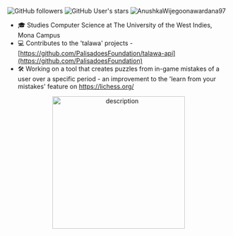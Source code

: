 

![GitHub followers](https://img.shields.io/github/followers/JamarTG?style=social) ![GitHub User's stars](https://img.shields.io/github/stars/JamarTG?style=social) <img src="https://komarev.com/ghpvc/?username=AnushkaWijegoonawardana97" alt="AnushkaWijegoonawardana97" />


- 🎓 Studies Computer Science at The University of the West Indies, Mona Campus
- 💻 Contributes to the 'talawa' projects - [https://github.com/PalisadoesFoundation/talawa-api](https://github.com/PalisadoesFoundation) 
- 🛠️ Working on a tool that creates puzzles from in-game mistakes of a user over a specific period - an improvement to the 'learn from your mistakes' feature on https://lichess.org/

 <div style="text-align: center;">
  <img src="https://github.com/user-attachments/assets/5d8fcc27-289e-4137-964c-597319b911e2" alt="description" width="300"/>
</div>





